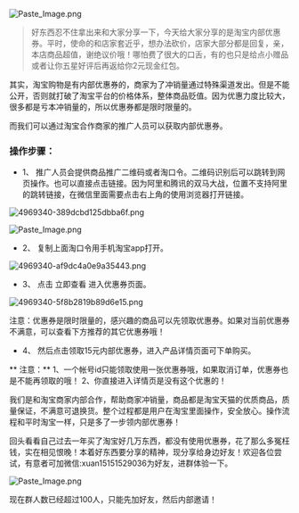 ![Paste_Image.png](http://upload-images.jianshu.io/upload_images/4969340-f6361e55f17c8e1a.png?imageMogr2/auto-orient/strip%7CimageView2/2/w/1240)
>好东西忍不住拿出来和大家分享一下，今天给大家分享的是淘宝内部优惠券。平时，使命的和店家套近乎，想办法砍价，店家大部分都是回复，亲，本店商品超值，谢绝议价哦！哪怕费了很大的口舌，有的也只是给点小赠品或者让你五星好评后再返给你2元现金红包。

其实，淘宝购物是有内部优惠券的，商家为了冲销量通过特殊渠道发出。但是不能公开，否则就打破了淘宝平台的价格体系，整体商品贬值。因为优惠力度比较大，很多都是亏本冲销量的，所以优惠券都是限时限量的。

而我们可以通过淘宝合作商家的推广人员可以获取内部优惠券。

### 操作步骤：
* 1、 推广人员会提供商品推广二维码或者淘口令。二维码识别后可以跳转到网页操作。也可以直接点击链接。因为阿里和腾讯的双马大战，位置不支持阿里的跳转链接，在微信里面需要点击右上角的使用浏览器打开链接。

![4969340-389dcbd125dbba6f.png](http://upload-images.jianshu.io/upload_images/4969340-01b2267c37505ac6.png?imageMogr2/auto-orient/strip%7CimageView2/2/w/1240)

![Paste_Image.png](http://upload-images.jianshu.io/upload_images/4969340-7599f449d6c4fdf4.png?imageMogr2/auto-orient/strip%7CimageView2/2/w/1240)

* 2、 复制上面淘口令用手机淘宝app打开。

![4969340-af9dc4a0e9a35443.png](http://upload-images.jianshu.io/upload_images/4969340-722f1b109720e0f4.png?imageMogr2/auto-orient/strip%7CimageView2/2/w/1240)

* 3、 点击 立即查看 进入优惠券页面。

![4969340-5f8b2819b89d6e15.png](http://upload-images.jianshu.io/upload_images/4969340-2ba95f3ac811d831.png?imageMogr2/auto-orient/strip%7CimageView2/2/w/1240)

注意：优惠券是限时限量的，感兴趣的商品可以先领取优惠券。如果对当前优惠券不满意，可以查看下方推荐的其它优惠券哦！
* 4、 然后点击领取15元内部优惠券，进入产品详情页面可下单购买。

** 注意：**
1、一个帐号id只能领取使用一张优惠券哦，如果取消订单，优惠券也是不能再领取的哦！
2、你直接进入详情页是没有这个优惠的！

我们是和淘宝商家内部合作，帮助商家冲销量，商品都是淘宝天猫的优质商品，质量保证，不满意可退换货。整个过程都是用户在淘宝里面操作，安全放心。操作流程和平时淘宝一样，只是多了一步领内部优惠券！

回头看看自己过去一年买了淘宝好几万东西，都没有使用优惠券，花了那么多冤枉钱，实在相见恨晚！本着好东西要分享的精神，现分享给身边好友！欢迎各位尝试，有意者可加微信:xuan15151529036为好友，进群体验一下。

![Paste_Image.png](http://upload-images.jianshu.io/upload_images/4969340-49a1ce37cd913946.png?imageMogr2/auto-orient/strip%7CimageView2/2/w/1240)

现在群人数已经超过100人，只能先加好友，然后内部邀请！

